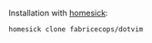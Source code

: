 Installation with [homesick](https://github.com/technicalpickles/homesick):

    homesick clone fabricecops/dotvim
